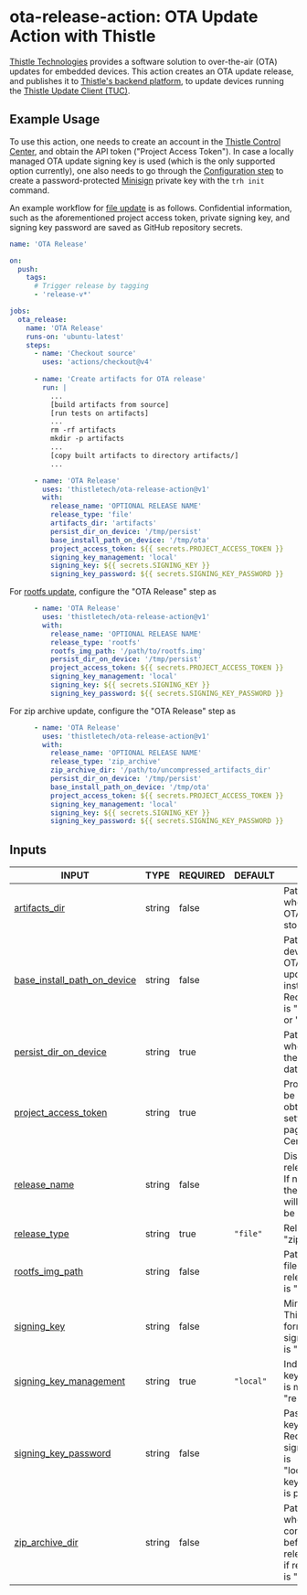 # ota-release-action: OTA Update Action with Thistle

[Thistle Technologies](https://thistle.tech/) provides a software solution to
over-the-air (OTA) updates for embedded devices.  This action creates an OTA
update release, and publishes it to [Thistle's backend
platform](https://app.thistle.tech/), to update devices running the [Thistle
Update Client (TUC)](https://docs.thistle.tech/update/cli#update-client-usage).

## Example Usage

To use this action, one needs to create an account in the [Thistle Control
Center](https://app.thistle.tech), and obtain the API token ("Project Access
Token"). In case a locally managed OTA update signing key is used (which is the
only supported option currently), one also needs to go through the
[Configuration
step](https://docs.thistle.tech/update/get_started/file_update#configuration) to
create a password-protected [Minisign](https://jedisct1.github.io/minisign/)
private key with the `trh init` command.

An example workflow for [file
update](https://docs.thistle.tech/update/get_started/file_update) is as follows.
Confidential information, such as the aforementioned project access token,
private signing key, and signing key password are saved as GitHub repository
secrets.

```yaml
name: 'OTA Release'

on:
  push:
    tags:
      # Trigger release by tagging
      - 'release-v*'

jobs:
  ota_release:
    name: 'OTA Release'
    runs-on: 'ubuntu-latest'
    steps:
      - name: 'Checkout source'
        uses: 'actions/checkout@v4'
    
      - name: 'Create artifacts for OTA release'
        run: |
          ...
          [build artifacts from source]
          [run tests on artifacts]
          ...
          rm -rf artifacts
          mkdir -p artifacts
          ...
          [copy built artifacts to directory artifacts/]
          ...

      - name: 'OTA Release'
        uses: 'thistletech/ota-release-action@v1'
        with:
          release_name: 'OPTIONAL RELEASE NAME'
          release_type: 'file'
          artifacts_dir: 'artifacts'
          persist_dir_on_device: '/tmp/persist'
          base_install_path_on_device: '/tmp/ota'
          project_access_token: ${{ secrets.PROJECT_ACCESS_TOKEN }}
          signing_key_management: 'local'
          signing_key: ${{ secrets.SIGNING_KEY }}
          signing_key_password: ${{ secrets.SIGNING_KEY_PASSWORD }}
```

For [rootfs update](https://docs.thistle.tech/update/get_started/rpi), configure
the "OTA Release" step as

```yaml
      - name: 'OTA Release'
        uses: 'thistletech/ota-release-action@v1'
        with:
          release_name: 'OPTIONAL RELEASE NAME'
          release_type: 'rootfs'
          rootfs_img_path: '/path/to/rootfs.img'
          persist_dir_on_device: '/tmp/persist'
          project_access_token: ${{ secrets.PROJECT_ACCESS_TOKEN }}
          signing_key_management: 'local'
          signing_key: ${{ secrets.SIGNING_KEY }}
          signing_key_password: ${{ secrets.SIGNING_KEY_PASSWORD }}
```

For zip archive update, configure the "OTA Release" step as

```yaml
      - name: 'OTA Release'
        uses: 'thistletech/ota-release-action@v1'
        with:
          release_name: 'OPTIONAL RELEASE NAME'
          release_type: 'zip_archive'
          zip_archive_dir: '/path/to/uncompressed_artifacts_dir'
          persist_dir_on_device: '/tmp/persist'
          base_install_path_on_device: '/tmp/ota'
          project_access_token: ${{ secrets.PROJECT_ACCESS_TOKEN }}
          signing_key_management: 'local'
          signing_key: ${{ secrets.SIGNING_KEY }}
          signing_key_password: ${{ secrets.SIGNING_KEY_PASSWORD }}
```

## Inputs

<!-- AUTO-DOC-INPUT:START - Do not remove or modify this section -->

|                                                       INPUT                                                       |  TYPE  | REQUIRED |  DEFAULT  |                                                                           DESCRIPTION                                                                           |
|-------------------------------------------------------------------------------------------------------------------|--------|----------|-----------|-----------------------------------------------------------------------------------------------------------------------------------------------------------------|
|                      <a name="input_artifacts_dir"></a>[artifacts_dir](#input_artifacts_dir)                      | string |  false   |           |                                                Path to the directory where <br>OTA update artifacts are stored                                                  |
| <a name="input_base_install_path_on_device"></a>[base_install_path_on_device](#input_base_install_path_on_device) | string |  false   |           | Path to base directory on <br>device file system where OTA <br>update artifacts will be installed. <br>Required if release_type is "file" <br>or "zip_archive"  |
|          <a name="input_persist_dir_on_device"></a>[persist_dir_on_device](#input_persist_dir_on_device)          | string |   true   |           |                                                  Path to the directory where <br>the device can persist data                                                    |
|           <a name="input_project_access_token"></a>[project_access_token](#input_project_access_token)            | string |   true   |           |                             Project access token can be <br>obtained from the project settings <br>page in Thistle Control Center                               |
|                       <a name="input_release_name"></a>[release_name](#input_release_name)                        | string |  false   |           |                             Display name of the release. <br>If not provided or empty, <br>the unique manifest ID will <br>be used                              |
|                       <a name="input_release_type"></a>[release_type](#input_release_type)                        | string |   true   | `"file"`  |                                                       Release type ("file", "zip_archive", or "rootfs")                                                         |
|                   <a name="input_rootfs_img_path"></a>[rootfs_img_path](#input_rootfs_img_path)                   | string |  false   |           |                                        Path to the rootfs image <br>file. Required only if release_type <br>is "rootfs"                                         |
|                         <a name="input_signing_key"></a>[signing_key](#input_signing_key)                         | string |  false   |           |                               Minisign signing key in Thistle <br>format. Required only if signing_key_management <br>is "local"                                |
|        <a name="input_signing_key_management"></a>[signing_key_management](#input_signing_key_management)         | string |   true   | `"local"` |                                               Indicates how the signing key <br>is managed ("local" or "remote")                                                |
|           <a name="input_signing_key_password"></a>[signing_key_password](#input_signing_key_password)            | string |  false   |           |             Password for the signing key. <br>Required only if signing_key_management is <br>"local" and the signing key <br>is password protected              |
|                   <a name="input_zip_archive_dir"></a>[zip_archive_dir](#input_zip_archive_dir)                   | string |  false   |           |                Path to the directory whose <br>content will be zipped before <br>releasing. Required only if release_type <br>is "zip_archive"                  |

<!-- AUTO-DOC-INPUT:END -->
